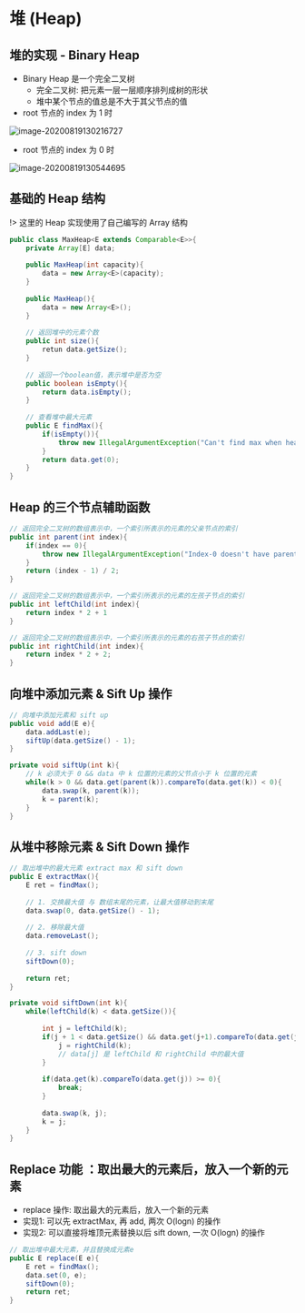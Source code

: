 # 堆 (Heap)



## 堆的实现 - Binary Heap

* Binary Heap 是一个完全二叉树
    * 完全二叉树:  把元素一层一层顺序排列成树的形状
    * 堆中某个节点的值总是不大于其父节点的值
* root 节点的 index 为 1 时

![image-20200819130216727](https://tva1.sinaimg.cn/large/007S8ZIlly1ghwm51sytzj31gd0mk13y.jpg)

* root 节点的 index 为 0 时

![image-20200819130544695](https://tva1.sinaimg.cn/large/007S8ZIlgy1ghwm8sfhiqj31gg0mu7fv.jpg)



## 基础的 Heap 结构

!> 这里的 Heap 实现使用了自己编写的 Array 结构

```java
public class MaxHeap<E extends Comparable<E>>{
    private Array[E] data;
    
    public MaxHeap(int capacity){
        data = new Array<E>(capacity);
    }
    
    public MaxHeap(){
        data = new Array<E>();
    }
    
    // 返回堆中的元素个数
    public int size(){
        retun data.getSize();
    }
    
    // 返回一个boolean值，表示堆中是否为空
    public boolean isEmpty(){
        return data.isEmpty();
    }
    
    // 查看堆中最大元素
    public E findMax(){
        if(isEmpty()){
            throw new IllegalArgumentException("Can't find max when heap is empty");
        }
        return data.get(0);
    }
}
```



## Heap 的三个节点辅助函数

```java
// 返回完全二叉树的数组表示中，一个索引所表示的元素的父亲节点的索引
public int parent(int index){
    if(index == 0){
        throw new IllegalArgumentException("Index-0 doesn't have parent");
    }
    return (index - 1) / 2;
}

// 返回完全二叉树的数组表示中，一个索引所表示的元素的左孩子节点的索引
public int leftChild(int index){
    return index * 2 + 1
}

// 返回完全二叉树的数组表示中，一个索引所表示的元素的右孩子节点的索引
public int rightChild(int index){
    return index * 2 + 2;
}
```



## 向堆中添加元素 & Sift Up 操作

```java
// 向堆中添加元素和 sift up
public void add(E e){
    data.addLast(e);
    siftUp(data.getSize() - 1);
}

private void siftUp(int k){
    // k 必须大于 0 && data 中 k 位置的元素的父节点小于 k 位置的元素
    while(k > 0 && data.get(parent(k)).compareTo(data.get(k)) < 0){
        data.swap(k, parent(k));
        k = parent(k);
    }
}
```



## 从堆中移除元素 & Sift Down 操作

```java
// 取出堆中的最大元素 extract max 和 sift down
public E extractMax(){
    E ret = findMax();
    
    // 1. 交换最大值 与 数组末尾的元素，让最大值移动到末尾
    data.swap(0, data.getSize() - 1);
    
    // 2. 移除最大值
    data.removeLast();
    
    // 3. sift down
    siftDown(0);
    
    return ret;
}

private void siftDown(int k){
    while(leftChild(k) < data.getSize()){
        
        int j = leftChild(k);
        if(j + 1 < data.getSize() && data.get(j+1).compareTo(data.get(j)) > 0){
            j = rightChild(k);
            // data[j] 是 leftChild 和 rightChild 中的最大值
        }
        
        if(data.get(k).compareTo(data.get(j)) >= 0){
            break;
        }
           
        data.swap(k, j);
        k = j;
    }
}
```



##  Replace 功能 ：取出最大的元素后，放入一个新的元素

* replace 操作: 取出最大的元素后，放入一个新的元素
* 实现1: 可以先 extractMax, 再 add, 两次 O(logn) 的操作
* 实现2: 可以直接将堆顶元素替换以后 sift down, 一次 O(logn) 的操作

```java
// 取出堆中最大元素，并且替换成元素e
public E replace(E e){
    E ret = findMax();
    data.set(0, e);
    siftDown(0);
    return ret;
}
```





